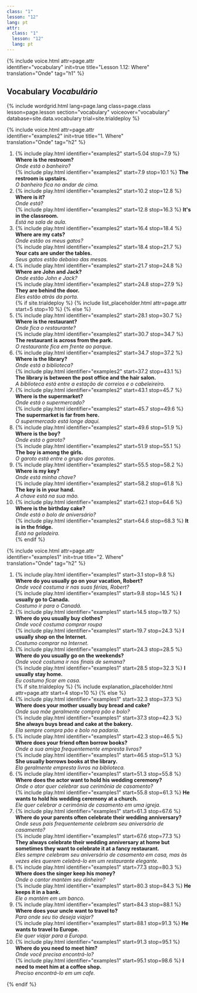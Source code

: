 ```yaml
---
class: "1"
lesson: "12"
lang: pt
attr:
  class: "1"
  lesson: "12"
  lang: pt
---
```


{%  include voice.html attr=page.attr  
	identifier="vocabulary"  init=true
	title="Lesson 1.12: Where"        
	translation="Onde"
    tag="h1" %}

## Vocabulary   *Vocabulário*

{% include wordgrid.html lang=page.lang
		class=page.class 
		lesson=page.lesson 
		section="vocabulary"
		voiceover="vocabulary"
		database=site.data.vocabulary 
		trial=site.trialdeploy %}

{%  include voice.html attr=page.attr  
	identifier="examples2"  init=true
	title="1. Where"        
	translation="Onde"
    tag="h2" %}

1. {% include play.html identifier="examples2" start=5.04 stop=7.9 %} **Where is the restroom?**  
*Onde está o banheiro?*   
{% include play.html identifier="examples2" start=7.9 stop=10.1 %}  **The restroom is upstairs.**  
*O banheiro fica no andar de cima.*    
2. {% include play.html identifier="examples2" start=10.2 stop=12.8 %} **Where is it?**     
*Onde está?*  
{% include play.html identifier="examples2" start=12.8 stop=16.3 %} **It's in the classroom.**   
*Está na sala de aula.*    
3. {% include play.html identifier="examples2" start=16.4 stop=18.4 %} **Where are my cats?**   
*Onde estão os meus gatos?*    
{% include play.html identifier="examples2" start=18.4 stop=21.7 %} **Your cats are under the tables.**  
*Seus gatos estão debaixo das mesas.*    
4. {% include play.html identifier="examples2" start=21.7 stop=24.8 %} **Where are John and Jack?**      
*Onde estão John e Jack?*    
{% include play.html identifier="examples2" start=24.8 stop=27.9 %} **They are behind the door.**   
*Eles estão atrás da porta.*     
{% if site.trialdeploy %}
	{% include list_placeholder.html  attr=page.attr     start=5 stop=10 %}
	{% else %}
5. {% include play.html identifier="examples2" start=28.1 stop=30.7 %} **Where is the restaurant?**     
*Onde fica o restaurante?*   
{% include play.html identifier="examples2" start=30.7 stop=34.7 %} **The restaurant is across from the park.**  
*O restaurante fica em frente ao parque.*     
6. {% include play.html identifier="examples2" start=34.7 stop=37.2 %} **Where is the library?**      
*Onde está a biblioteca?*   
{% include play.html identifier="examples2" start=37.2 stop=43.1 %} **The library is between the post office and the hair salon.**   
*A biblioteca está entre a estação de correios e o cabeleireiro.*      
7. {% include play.html identifier="examples2" start=43.1 stop=45.7 %} **Where is the supermarket?**         
*Onde está o supermercado?*  
{% include play.html identifier="examples2" start=45.7 stop=49.6 %} **The supermarket is far from here.**    
*O supermercado está longe daqui.*      
8. {% include play.html identifier="examples2" start=49.6 stop=51.9 %} **Where is the boy?**         
*Onde está o garoto?*  
{% include play.html identifier="examples2" start=51.9 stop=55.1 %} **The boy is among the girls.**    
*O garoto está entre o grupo das garotas.*     
9. {% include play.html identifier="examples2" start=55.5 stop=58.2 %} **Where is my key?**        
*Onde está minha chave?*   
{% include play.html identifier="examples2" start=58.2 stop=61.8 %} **The key is in your hand.**    
*A chave está na sua mão.*      
10. {% include play.html identifier="examples2" start=62.1 stop=64.6 %} **Where is the birthday cake?**         
*Onde está o bolo de aniversário?*   
{% include play.html identifier="examples2" start=64.6 stop=68.3 %} **It is in the fridge.**    
*Está na geladeira.*      
{% endif %}

{%  include voice.html attr=page.attr  
	identifier="examples1"  init=true
	title="2. Where"        
	translation="Onde"
    tag="h2" %}
1. {% include play.html identifier="examples1" start=3.1 stop=9.8 %} **Where do you usually go on your vacation, Robert?**              
*Onde você costuma ir nas suas férias, Robert?*   
{% include play.html identifier="examples1" start=9.8 stop=14.5 %} **I usually go to Canada.**   
*Costumo ir para o Canadá.*    
2. {% include play.html identifier="examples1" start=14.5 stop=19.7 %} **Where do you usually buy clothes?**          
*Onde você costuma comprar roupa*    
{% include play.html identifier="examples1" start=19.7 stop=24.3 %} **I usually shop on the Internet.**   
*Costumo comprar na Internet.*     
3. {% include play.html identifier="examples1" start=24.3 stop=28.5 %} **Where do you usually go on the weekends?**             
*Onde você costuma ir nos finais de semana?*   
{% include play.html identifier="examples1" start=28.5 stop=32.3 %} **I usually stay home.**    
*Eu costumo ficar em casa.*   
{% if site.trialdeploy %}
	{% include explanation_placeholder.html  attr=page.attr     start=4 stop=10 %}
	{% else %}
4. {% include play.html identifier="examples1" start=32.3 stop=37.3 %} **Where does your mother usually buy bread and cake?**    
*Onde sua mãe geralmente compra pão e bolo?*     
{% include play.html identifier="examples1" start=37.3 stop=42.3 %} **She always buys bread and cake at the bakery.**           
*Ela sempre compra pão e bolo na padaria.*        
5. {% include play.html identifier="examples1" start=42.3 stop=46.5 %} **Where does your friend often borrow books?**   
*Onde a sua amiga frequentemente empresta livros?*    
{% include play.html identifier="examples1" start=46.5 stop=51.3 %} **She usually borrows books at the library.**    
*Ela geralmente empresta livros na biblioteca.*      
6. {% include play.html identifier="examples1" start=51.3 stop=55.8 %} **Where does the actor want to hold his wedding ceremony?**    
*Onde o ator quer celebrar sua cerimônia de casamento?*    
{% include play.html identifier="examples1" start=55.8 stop=61.3 %} **He wants to hold his wedding ceremony at a church.**  
*Ele quer celebrar a cerimônia de casamento em uma igreja.*     
7. {% include play.html identifier="examples1" start=61.3 stop=67.6 %} **Where do your parents often celebrate their wedding anniversary?**   
*Onde seus pais frequentemente celebram seu aniversário de casamento?*    
{% include play.html identifier="examples1" start=67.6 stop=77.3 %} **They always celebrate their wedding anniversary at home but sometimes they want to celebrate it at a fancy restaurant.**     
*Eles sempre celebram seu aniversário de casamento em casa, mas às vezes eles querem celebrá-lo em um restaurante elegante.*       
8. {% include play.html identifier="examples1" start=77.3 stop=80.3 %} **Where does the singer keep his money?**        
*Onde o cantor mantém seu dinheiro?*    
{% include play.html identifier="examples1" start=80.3 stop=84.3 %} **He keeps it in a bank.**   
*Ele o mantém em um banco.*      
9. {% include play.html identifier="examples1" start=84.3 stop=88.1 %} **Where does your uncle want to travel to?**         
*Para onde seu tio deseja viajar?*  
{% include play.html identifier="examples1" start=88.1 stop=91.3 %} **He wants to travel to Europe.**    
*Ele quer viajar para a Europa.*      
10. {% include play.html identifier="examples1" start=91.3 stop=95.1 %} **Where do you need to meet him?**          
*Onde você precisa encontrá-lo?*     
{% include play.html identifier="examples1" start=95.1 stop=98.6 %} **I need to meet him at a coffee shop.**    
*Preciso encontrá-lo em um cafe.*    

{% endif %}
